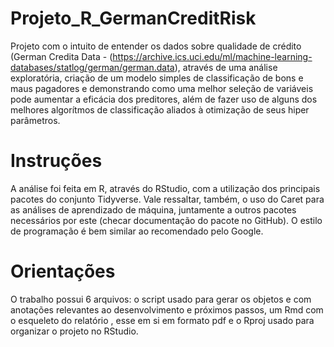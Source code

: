 # Projeto_R_GermanCreditRisk
Projeto com o intuito de entender os dados sobre qualidade de crédito (German Credita Data - (https://archive.ics.uci.edu/ml/machine-learning-databases/statlog/german/german.data), através de uma análise exploratória, criação de um modelo simples de classificação de bons e maus pagadores e demonstrando como uma melhor seleção de variáveis pode aumentar a eficácia dos preditores, além de fazer uso de alguns dos melhores algorítmos de classificação aliados à otimização de seus hiper parâmetros.

# Instruções
A análise foi feita em R, através do RStudio, com a utilização dos principais pacotes do conjunto Tidyverse. Vale ressaltar, também, o uso do Caret para as análises de aprendizado de máquina, juntamente a outros pacotes necessários por este (checar documentação do pacote no GitHub). O estilo de programação é bem similar ao recomendado pelo Google.

# Orientações
O trabalho possui 6 arquivos: o script usado para gerar os objetos e com anotações relevantes ao desenvolvimento e próximos passos, um Rmd com o esqueleto do relatório , esse em si em formato pdf e o Rproj usado para organizar o projeto no RStudio.

